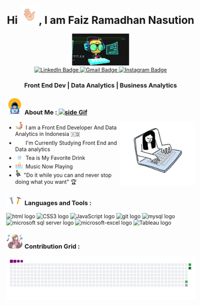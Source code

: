 <div id="header" align="center">
  <!--<img src="https://media.giphy.com/media/M9gbBd9nbDrOTu1Mqx/giphy.gif" width="100"/>-->
  <h1 style="text-decoration: none;">Hi <img src="https://github.com/faizramadhan0202/faizramadhan0202/blob/main/Assets/hand_1.gif" width="50px">, I am Faiz Ramadhan Nasution</h1>
  <img src="https://github.com/faizramadhan0202/faizramadhan0202/blob/main/Assets/Developer6.gif" width="30%">

  <div id="badges">
    <!--<img src="https://img.shields.io/badge/YouTube-red?style=for-the-badge&logo=youtube&logoColor=white" alt="Youtube Badge"/>-->
    <a href="https://www.linkedin.com/in/faiz-ramadhan-nasution/">
      <img src="https://img.shields.io/badge/LinkedIn-blue?style=for-the-badge&logo=linkedin&logoColor=white" title="LinkedIn" alt="LinkedIn Badge"/>
    </a>
    <a href="mailto:faizramadhan0202@gmail.com">
      <img src="https://img.shields.io/badge/Gmail-F05032?style=for-the-badge&logo=Gmail&logoColor=white" title="Gmail" alt="Gmail Badge"/>
    </a>
    <a href="https://www.instagram.com/vaiz_lake/">
      <img src="https://img.shields.io/badge/Instagram-black?style=for-the-badge&logo=instagram&logoColor=white" title="Instagram" alt="Instagram Badge"/>
    </a>
    <h3 align="center"> Front End Dev | Data Analytics | Business Analytics </h3>
  </div> 
</div>

  ### <img src="https://github.com/faizramadhan0202/faizramadhan0202/blob/main/Assets/Developer1.gif" width="45" /> About Me :<a href="https://github.com/faizramadhan0202"> <img src="https://media3.giphy.com/media/ZEB6yFbLnhyQf7g3hn/giphy.gif" alt="side Gif" width="100px" /></a>
    
 <ul>
  <img src="https://github.com/faizramadhan0202/faizramadhan0202/blob/main/Assets/Sleep%20Code_2.gif" alt="side Image" align="right" width="200" height="auto" />
  <li>
    <img src="https://github.com/faizramadhan0202/faizramadhan0202/blob/main/Assets/Developer2.gif" width="20px">&nbsp; I am a Front End Developer And Data Analytics in Indonesia 🇮🇩
  </li>
  <li>
    <img src="https://github.com/faizramadhan0202/faizramadhan0202/blob/main/Assets/book_2.gif" width="20px">&nbsp; I'm Currently Studying Front End and Data analytics
  </li>
  <li>
    <img src="https://github.com/faizramadhan0202/faizramadhan0202/blob/main/Assets/Tea.gif" width="20px">&nbsp; Tea is My Favorite Drink
  </li>
  <li>
    <img src="https://github.com/faizramadhan0202/faizramadhan0202/blob/main/Assets/music.gif" width="20px">&nbsp; Music Now Playing
  </li>
  <li>
    <img src="https://github.com/faizramadhan0202/faizramadhan0202/blob/main/Assets/run_2.gif" width="15px">&nbsp; "Do it while you can and never stop doing what you want" 🏆
  </li>
</ul>
  
  ### <img src="https://github.com/faizramadhan0202/faizramadhan0202/blob/main/Assets/hammer_1.gif" width="45" /> Languages and Tools :
 
  <div>
   <img src="https://img.shields.io/badge/HTML-282C34?logo=html5&logoColor=orange" alt="html logo" title="HTML" height="25" />
   <img src="https://img.shields.io/badge/CSS3-282C34?logo=css3&logoColor=1572B6" alt="CSS3 logo" title="CSS3" height="25" />
   <img src="https://img.shields.io/badge/JavaScript-282C34?logo=javascript&logoColor=F7DF1E" alt="JavaScript logo" title="JavaScript" height="25" />
   <img src="https://img.shields.io/badge/git-282C34?logo=git&logoColor=F05032" alt="git logo" title="Git" height="25" />
   <img src="https://img.shields.io/badge/MySQL-282C34?logo=mysql&logoColor=white" alt="mysql logo" title="MySql" height="25" />
   <img src="https://img.shields.io/badge/Microsoft_SQL_Server-282C34?logo=microsoft-sql-server&logoColor=F05032" alt="microsoft sql server logo" title="Microsoft Sql Server" height="25" />
   <img src="https://img.shields.io/badge/Microsoft_Excel-282C34?logo=microsoft-excel&logoColor=00C300" alt="microsoft-excel logo" title="Microsoft Excel" height="25" />
   <img src="https://img.shields.io/badge/Tableau-282C34?logo=Tableau&logoColor=white" alt="Tableau logo" title="Tableau" height="25" />  
   <!--<img src="https://github.com/devicons/devicon/blob/master/icons/css3/css3-plain-wordmark.svg"  title="CSS3" alt="CSS" width="50" height="50"/>&nbsp;-->
  </div>

### <img src="https://github.com/faizramadhan0202/faizramadhan0202/blob/main/Assets/snake_1.gif" width="45" /> Contribution Grid :
![snake gif](https://github.com/faizramadhan0202/faizramadhan0202/blob/output/github-contribution-grid-snake.gif)
